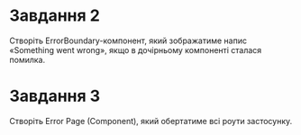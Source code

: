 # Завдання 2

Створіть ErrorBoundary-компонент, який зображатиме напис «Something went wrong», якщо в дочірньому компоненті сталася помилка.

# Завдання 3

Створіть Error Page (Component), який обертатиме всі роути застосунку.